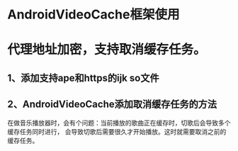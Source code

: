 # AndroidVideoCache框架使用
代理地址加密，支持取消缓存任务。
==============================
## 1、添加支持ape和https的ijk so文件
## 2、AndroidVideoCache添加取消缓存任务的方法
   在做音乐播放器时，会有个问题：当前播放的歌曲正在缓存时，切歌后会导致多个缓存任务同时进行，
   会导致切歌后需要很久才开始播放。这时就需要取消之前的缓存任务。
